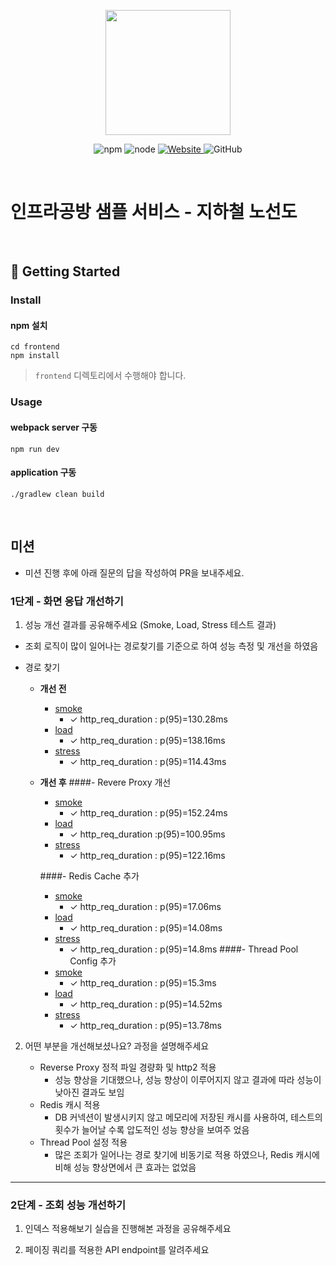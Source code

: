 <p align="center">
    <img width="200px;" src="https://raw.githubusercontent.com/woowacourse/atdd-subway-admin-frontend/master/images/main_logo.png"/>
</p>
<p align="center">
  <img alt="npm" src="https://img.shields.io/badge/npm-%3E%3D%205.5.0-blue">
  <img alt="node" src="https://img.shields.io/badge/node-%3E%3D%209.3.0-blue">
  <a href="https://edu.nextstep.camp/c/R89PYi5H" alt="nextstep atdd">
    <img alt="Website" src="https://img.shields.io/website?url=https%3A%2F%2Fedu.nextstep.camp%2Fc%2FR89PYi5H">
  </a>
  <img alt="GitHub" src="https://img.shields.io/github/license/next-step/atdd-subway-service">
</p>

<br>

# 인프라공방 샘플 서비스 - 지하철 노선도

<br>

## 🚀 Getting Started

### Install
#### npm 설치
```
cd frontend
npm install
```
> `frontend` 디렉토리에서 수행해야 합니다.

### Usage
#### webpack server 구동
```
npm run dev
```
#### application 구동
```
./gradlew clean build
```
<br>

## 미션

* 미션 진행 후에 아래 질문의 답을 작성하여 PR을 보내주세요.

### 1단계 - 화면 응답 개선하기
1. 성능 개선 결과를 공유해주세요 (Smoke, Load, Stress 테스트 결과)

- 조회 로직이 많이 일어나는 경로찾기를 기준으로 하여 성능 측정 및 개선을 하였음

- 경로 찾기
    - **개선 전**
      - [smoke](./k6/result/before/smoke.md)
        -    ✓ http_req_duration : p(95)=130.28ms
      - [load](./k6/result/before/load.md)
        -    ✓ http_req_duration : p(95)=138.16ms
      - [stress](./k6/result/before/stress.md)
        -    ✓ http_req_duration : p(95)=114.43ms
    - **개선 후**
      ####- Revere Proxy 개선
        - [smoke](./k6/result/nginx/smoke.md)
          -    ✓ http_req_duration : p(95)=152.24ms
        - [load](./k6/result/nginx/load.md)
            -   ✓ http_req_duration :p(95)=100.95ms
        - [stress](./k6/result/nginx/stress.md)
            -    ✓ http_req_duration : p(95)=122.16ms
          
        ####- Redis Cache 추가
        - [smoke](./k6/result/redis/smoke.md)
          -    ✓ http_req_duration :  p(95)=17.06ms
        - [load](./k6/result/redis/load.md)
          -    ✓ http_req_duration :  p(95)=14.08ms
        - [stress](./k6/result/redis/stress.md)
          -    ✓ http_req_duration :  p(95)=14.8ms
         ####- Thread Pool Config 추가
        - [smoke](./k6/result/threadpool/smoke.md)
          -    ✓ http_req_duration :  p(95)=15.3ms
        - [load](./k6/result/threadpool/load.md)
          -    ✓ http_req_duration :  p(95)=14.52ms
        - [stress](./k6/result/threadpool/stress.md)    
          -    ✓ http_req_duration : p(95)=13.78ms


2. 어떤 부분을 개선해보셨나요? 과정을 설명해주세요
    
    -  Reverse Proxy 정적 파일 경량화 및 http2 적용
        -    성능 향상을 기대했으나, 성능 향상이 이루어지지 않고 결과에 따라 성능이 낮아진 결과도 보임
    -   Redis 캐시 적용
        -   DB 커넥션이 발생시키지 않고 메모리에 저장된 캐시를 사용하여, 테스트의 횟수가 늘어날 수록 압도적인 성능 향상을 보여주 었음
    -   Thread Pool 설정 적용
        - 많은 조회가 일어나는 경로 찾기에 비동기로 적용 하였으나, Redis 캐시에 비해 성능 향상면에서 큰 효과는 없었음
    
---

### 2단계 - 조회 성능 개선하기
1. 인덱스 적용해보기 실습을 진행해본 과정을 공유해주세요

2. 페이징 쿼리를 적용한 API endpoint를 알려주세요

